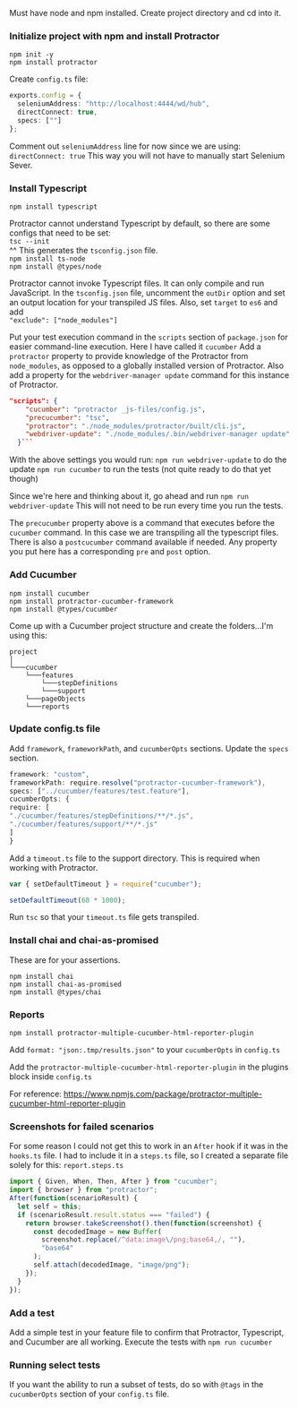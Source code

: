 Must have node and npm installed.
Create project directory and cd into it.

### Initialize project with npm and install Protractor

`npm init -y`<br/>
`npm install protractor`<br/>

Create `config.ts` file:

```typescript
exports.config = {
  seleniumAddress: "http://localhost:4444/wd/hub",
  directConnect: true,
  specs: [""]
};
```

Comment out `seleniumAddress` line for now since we are using:
`directConnect: true`
This way you will not have to manually start Selenium Sever.

### Install Typescript

`npm install typescript`

Protractor cannot understand Typescript by default, so there are some configs that need to be set:<br/>
`tsc --init`<br/>
^^ This generates the `tsconfig.json` file.<br/>
`npm install ts-node`<br/>
`npm install @types/node`<br/>

Protractor cannot invoke Typescript files. It can only compile and run JavaScript.
In the `tsconfig.json` file, uncomment the `outDir` option and set an output location for your transpiled JS files.
Also, set `target` to `es6` and add<br/> `"exclude": ["node_modules"]`

Put your test execution command in the `scripts` section of `package.json` for easier command-line execution. Here I have called it `cucumber`
Add a `protractor` property to provide knowledge of the Protractor from `node_modules`, as opposed to a globally installed version of Protractor.
Also add a property for the `webdriver-manager update` command for this instance of Protractor.

````json
"scripts": {
    "cucumber": "protractor _js-files/config.js",
    "precucumber": "tsc",
    "protractor": "./node_modules/protractor/built/cli.js",
    "webdriver-update": "./node_modules/.bin/webdriver-manager update"
  }```
````

With the above settings you would run:
`npm run webdriver-update` to do the update
`npm run cucumber` to run the tests (not quite ready to do that yet though)

Since we're here and thinking about it, go ahead and run `npm run webdriver-update`
This will not need to be run every time you run the tests.

The `precucumber` property above is a command that executes before the `cucumber` command. In this case we are transpiling all the typescript files.
There is also a `postcucumber` command available if needed. Any property you put here has a corresponding `pre` and `post` option.

### Add Cucumber

`npm install cucumber`<br/>
`npm install protractor-cucumber-framework`<br/>
`npm install @types/cucumber`<br/>

Come up with a Cucumber project structure and create the folders...I'm using this:

```
project
│
└───cucumber
    └───features
        └───stepDefinitions
        └───support
    └───pageObjects
    └───reports
```

### Update config.ts file

Add `framework`, `frameworkPath`, and `cucumberOpts` sections. Update the `specs` section.

```typescript
framework: "custom",
frameworkPath: require.resolve("protractor-cucumber-framework"),
specs: ["../cucumber/features/test.feature"],
cucumberOpts: {
require: [
"./cucumber/features/stepDefinitions/**/*.js",
"./cucumber/features/support/**/*.js"
]
}
```

Add a `timeout.ts` file to the support directory. This is required when working with Protractor.

```javascript
var { setDefaultTimeout } = require("cucumber");

setDefaultTimeout(60 * 1000);
```

Run `tsc` so that your `timeout.ts` file gets transpiled.

### Install chai and chai-as-promised

These are for your assertions.

`npm install chai`<br/>
`npm install chai-as-promised`<br/>
`npm install @types/chai`<br/>

### Reports

`npm install protractor-multiple-cucumber-html-reporter-plugin`<br/>

Add `format: "json:.tmp/results.json"` to your `cucumberOpts` in `config.ts`

Add the `protractor-multiple-cucumber-html-reporter-plugin` in the plugins block inside `config.ts`

For reference: https://www.npmjs.com/package/protractor-multiple-cucumber-html-reporter-plugin

### Screenshots for failed scenarios

For some reason I could not get this to work in an `After` hook if it was in the `hooks.ts` file. I had to include it in a `steps.ts` file, so I created a separate file solely for this: `report.steps.ts`

```typescript
import { Given, When, Then, After } from "cucumber";
import { browser } from "protractor";
After(function(scenarioResult) {
  let self = this;
  if (scenarioResult.result.status === "failed") {
    return browser.takeScreenshot().then(function(screenshot) {
      const decodedImage = new Buffer(
        screenshot.replace(/^data:image\/png;base64,/, ""),
        "base64"
      );
      self.attach(decodedImage, "image/png");
    });
  }
});
```

### Add a test
Add a simple test in your feature file to confirm that Protractor, Typescript, and Cucumber are all working.
Execute the tests with `npm run cucumber`

### Running select tests

If you want the ability to run a subset of tests, do so with `@tags` in the `cucumberOpts` section of your `config.ts` file.
